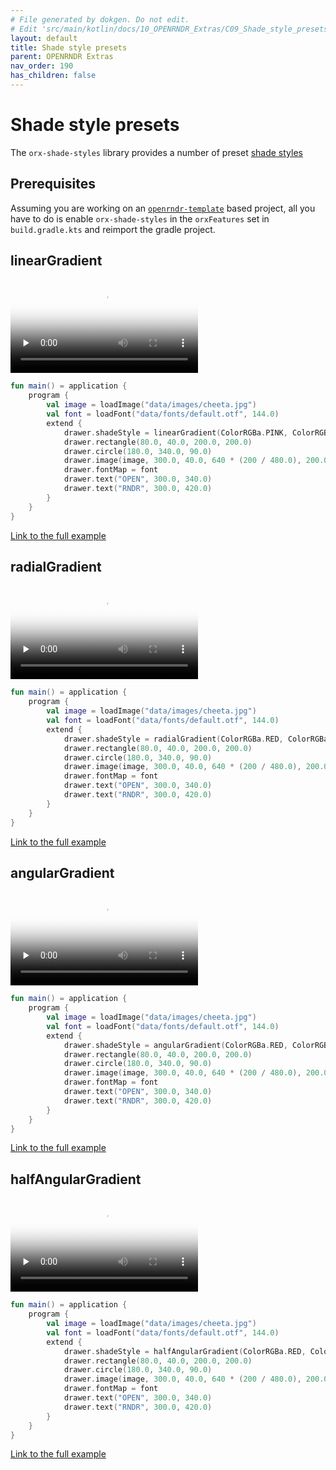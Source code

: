 ```yaml
---
# File generated by dokgen. Do not edit. 
# Edit 'src/main/kotlin/docs/10_OPENRNDR_Extras/C09_Shade_style_presets.kt' instead.
layout: default
title: Shade style presets
parent: OPENRNDR Extras
nav_order: 190
has_children: false
---
```

 
# Shade style presets

The `orx-shade-styles` library provides a number of preset 
[shade styles](06_Advanced_drawing/C04_Shade_styles)

## Prerequisites

Assuming you are working on an 
[`openrndr-template`](https://github.com/openrndr/openrndr-template) based
project, all you have to do is enable `orx-shade-styles` in the `orxFeatures`
set in `build.gradle.kts` and reimport the gradle project.

## linearGradient 
 
<video controls preload="none" loop poster="../media/shade-style-presets-001-thumb.jpg">
    <source src="../media/shade-style-presets-001.mp4" type="video/mp4"></source>
</video>
 
 
```kotlin
fun main() = application {
    program {
        val image = loadImage("data/images/cheeta.jpg")
        val font = loadFont("data/fonts/default.otf", 144.0)
        extend {
            drawer.shadeStyle = linearGradient(ColorRGBa.PINK, ColorRGBa.RED, rotation = seconds * 60.0)
            drawer.rectangle(80.0, 40.0, 200.0, 200.0)
            drawer.circle(180.0, 340.0, 90.0)
            drawer.image(image, 300.0, 40.0, 640 * (200 / 480.0), 200.0)
            drawer.fontMap = font
            drawer.text("OPEN", 300.0, 340.0)
            drawer.text("RNDR", 300.0, 420.0)
        }
    }
}
``` 
 
[Link to the full example](https://github.com/openrndr/openrndr-examples/blob/master/src/main/kotlin/examples/10_OPENRNDR_Extras/C09_Shade_style_presets000.kt) 
 
## radialGradient 
 
<video controls preload="none" loop poster="../media/shade-style-presets-002-thumb.jpg">
    <source src="../media/shade-style-presets-002.mp4" type="video/mp4"></source>
</video>
 
 
```kotlin
fun main() = application {
    program {
        val image = loadImage("data/images/cheeta.jpg")
        val font = loadFont("data/fonts/default.otf", 144.0)
        extend {
            drawer.shadeStyle = radialGradient(ColorRGBa.RED, ColorRGBa.PINK, length = 0.5, offset = Vector2(cos(seconds), sin(seconds * 0.5)))
            drawer.rectangle(80.0, 40.0, 200.0, 200.0)
            drawer.circle(180.0, 340.0, 90.0)
            drawer.image(image, 300.0, 40.0, 640 * (200 / 480.0), 200.0)
            drawer.fontMap = font
            drawer.text("OPEN", 300.0, 340.0)
            drawer.text("RNDR", 300.0, 420.0)
        }
    }
}
``` 
 
[Link to the full example](https://github.com/openrndr/openrndr-examples/blob/master/src/main/kotlin/examples/10_OPENRNDR_Extras/C09_Shade_style_presets001.kt) 
 
## angularGradient 
 
<video controls preload="none" loop poster="../media/shade-style-presets-003-thumb.jpg">
    <source src="../media/shade-style-presets-003.mp4" type="video/mp4"></source>
</video>
 
 
```kotlin
fun main() = application {
    program {
        val image = loadImage("data/images/cheeta.jpg")
        val font = loadFont("data/fonts/default.otf", 144.0)
        extend {
            drawer.shadeStyle = angularGradient(ColorRGBa.RED, ColorRGBa.PINK, rotation = seconds * 60.0)
            drawer.rectangle(80.0, 40.0, 200.0, 200.0)
            drawer.circle(180.0, 340.0, 90.0)
            drawer.image(image, 300.0, 40.0, 640 * (200 / 480.0), 200.0)
            drawer.fontMap = font
            drawer.text("OPEN", 300.0, 340.0)
            drawer.text("RNDR", 300.0, 420.0)
        }
    }
}
``` 
 
[Link to the full example](https://github.com/openrndr/openrndr-examples/blob/master/src/main/kotlin/examples/10_OPENRNDR_Extras/C09_Shade_style_presets002.kt) 
 
## halfAngularGradient 
 
<video controls preload="none" loop poster="../media/shade-style-presets-004-thumb.jpg">
    <source src="../media/shade-style-presets-004.mp4" type="video/mp4"></source>
</video>
 
 
```kotlin
fun main() = application {
    program {
        val image = loadImage("data/images/cheeta.jpg")
        val font = loadFont("data/fonts/default.otf", 144.0)
        extend {
            drawer.shadeStyle = halfAngularGradient(ColorRGBa.RED, ColorRGBa.PINK, rotation = seconds * 60.0)
            drawer.rectangle(80.0, 40.0, 200.0, 200.0)
            drawer.circle(180.0, 340.0, 90.0)
            drawer.image(image, 300.0, 40.0, 640 * (200 / 480.0), 200.0)
            drawer.fontMap = font
            drawer.text("OPEN", 300.0, 340.0)
            drawer.text("RNDR", 300.0, 420.0)
        }
    }
}
``` 
 
[Link to the full example](https://github.com/openrndr/openrndr-examples/blob/master/src/main/kotlin/examples/10_OPENRNDR_Extras/C09_Shade_style_presets003.kt) 
